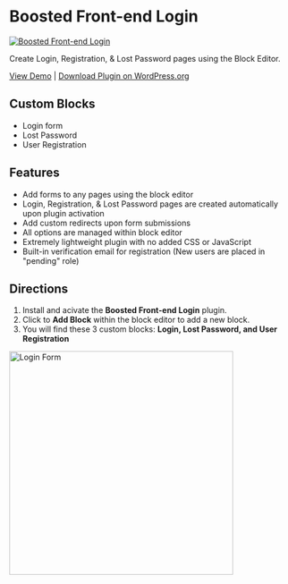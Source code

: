 # Boosted Front-end Login

<a href="https://wordpress.org/plugins/boosted-front-end-login/"><img src="https://boosted-login.progressionstudios.com/wp-content/uploads/2024/07/login-graphic.webp" alt="Boosted Front-end Login"></a>

Create Login, Registration, & Lost Password pages using the Block Editor.

[View Demo](https://boosted-login.progressionstudios.com/) | [Download Plugin on WordPress.org](https://wordpress.org/plugins/boosted-front-end-login/)

## Custom Blocks
- Login form
- Lost Password
- User Registration

## Features
- Add forms to any pages using the block editor
- Login, Registration, & Lost Password pages are created automatically upon plugin activation
- Add custom redirects upon form submissions
- All options are managed within block editor
- Extremely lightweight plugin with no added CSS or JavaScript
- Built-in verification email for registration (New users are placed in "pending" role)

## Directions
1. Install and acivate the **Boosted Front-end Login** plugin.
2. Click to **Add Block** within the block editor to add a new block. 
3. You will find these 3 custom blocks: **Login, Lost Password, and User Registration**

<img src="https://boosted-login.progressionstudios.com/wp-content/uploads/2024/06/blocks-cropped.webp" alt="Login Form" width="400px">